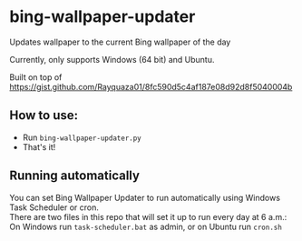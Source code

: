 # bing-wallpaper-updater

Updates wallpaper to the current Bing wallpaper of the day

Currently, only supports Windows (64 bit) and Ubuntu.

Built on top of https://gist.github.com/Rayquaza01/8fc590d5c4af187e08d92d8f5040004b

## How to use:

-   Run `bing-wallpaper-updater.py`
-   That's it!

## Running automatically

You can set Bing Wallpaper Updater to run automatically using Windows Task Scheduler or cron.  
There are two files in this repo that will set it up to run every day at 6 a.m.:  
On Windows run `task-scheduler.bat` as admin, or on Ubuntu run `cron.sh`
